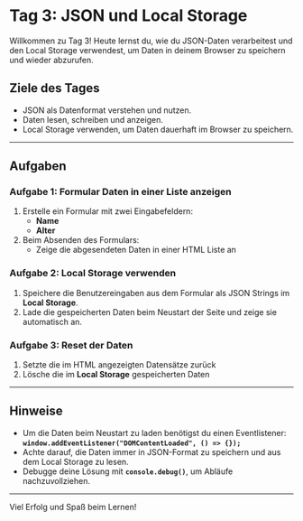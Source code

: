 
# Tag 3: JSON und Local Storage

Willkommen zu Tag 3! Heute lernst du, wie du JSON-Daten verarbeitest und den Local Storage verwendest, um Daten in deinem Browser zu speichern und wieder abzurufen.

## Ziele des Tages

- JSON als Datenformat verstehen und nutzen.
- Daten lesen, schreiben und anzeigen.
- Local Storage verwenden, um Daten dauerhaft im Browser zu speichern.

---

## Aufgaben

### Aufgabe 1: Formular Daten in einer Liste anzeigen
1. Erstelle ein Formular mit zwei Eingabefeldern:
   - **Name**
   - **Alter**
2. Beim Absenden des Formulars:
   - Zeige die abgesendeten Daten in einer HTML Liste an

### Aufgabe 2: Local Storage verwenden

1. Speichere die Benutzereingaben aus dem Formular als JSON Strings im **Local Storage**.
2. Lade die gespeicherten Daten beim Neustart der Seite und zeige sie automatisch an.

### Aufgabe 3: Reset der Daten

1. Setzte die im HTML angezeigten Datensätze zurück
2. Lösche die im **Local Storage** gespeicherten Daten

---

## Hinweise

- Um die Daten beim Neustart zu laden benötigst du einen Eventlistener: **`window.addEventListener("DOMContentLoaded", () => {});`**
- Achte darauf, die Daten immer in JSON-Format zu speichern und aus dem Local Storage zu lesen.
- Debugge deine Lösung mit **`console.debug()`**, um Abläufe nachzuvollziehen.

---

Viel Erfolg und Spaß beim Lernen!